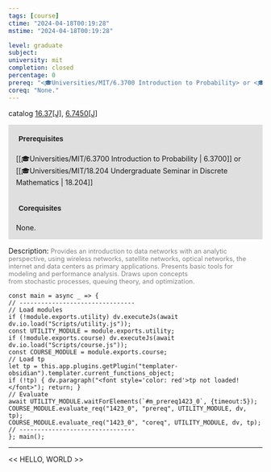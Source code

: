 ```yaml
---
tags: [course]
ctime: "2024-04-18T00:19:28"
mstime: "2024-04-18T00:19:28"

level: graduate
subject: 
university: mit
completion: closed
percentage: 0
prereq: "<🎓Universities/MIT/6.3700 Introduction to Probability> or <🎓Universities/MIT/18.204 Undergraduate Seminar in Discrete Mathematics>"
coreq: "None."
---
```


catalog [16.37[J]](http://student.mit.edu/catalog/m16a.html#16.37), [6.7450[J]](http://student.mit.edu/catalog/m6c.html#6.7450)

<span style="display: block; padding: 15px; background-color: rgb(100, 100, 100, 0.2);"><font id="m_prereq1423_0" style="display: block; font-family: Arial, sans-serif; font-weight: bold; padding: 5px">Prerequisites</font><br><span id="prereq1423_0">[[🎓Universities/MIT/6.3700 Introduction to Probability | 6.3700]] or [[🎓Universities/MIT/18.204 Undergraduate Seminar in Discrete Mathematics | 18.204]]</span></span>
<span style="display: block; padding: 15px; background-color: rgb(100, 100, 100, 0.2);"><font id="m_coreq1423_0" style="display: block; font-family: Arial, sans-serif; font-weight: bold; padding: 5px">Corequisites</font><br><span id="coreq1423_0">None.</span></span>

<font style="">Description:</font>
<font style="color: grey; font-size: 0.8rem;">Provides an introduction to data networks with an analytic perspective, using wireless networks, satellite networks, optical networks, the internet and data centers as primary applications. Presents basic tools for modeling and performance analysis. Draws upon concepts from stochastic processes, queuing theory, and optimization.</font>

```dataviewjs
const main = async _ => {
// --------------------------------
// Load modules
if (!module.exports.utility) dv.executeJs(await dv.io.load("Scripts/utility.js"));
const UTILITY_MODULE = module.exports.utility;
if (!module.exports.course) dv.executeJs(await dv.io.load("Scripts/course.js"));
const COURSE_MODULE = module.exports.course;
// Load tp
let tp = this.app.plugins.getPlugin("templater-obsidian").templater.current_functions_object;
if (!tp) { dv.paragraph("<font style='color: red'>tp not loaded!</font>"); return; }
// Evaluate
await UTILITY_MODULE.waitForElements(`#m_prereq1423_0`, {timeout:5});
COURSE_MODULE.evaluate_req("1423_0", "prereq", UTILITY_MODULE, dv, tp);
COURSE_MODULE.evaluate_req("1423_0", "coreq", UTILITY_MODULE, dv, tp);
// --------------------------------
}; main();
```

---

<< HELLO, WORLD >>
